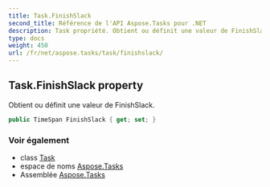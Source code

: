 ```yaml
---
title: Task.FinishSlack
second_title: Référence de l'API Aspose.Tasks pour .NET
description: Task propriété. Obtient ou définit une valeur de FinishSlack.
type: docs
weight: 450
url: /fr/net/aspose.tasks/task/finishslack/
---
```

## Task.FinishSlack property

Obtient ou définit une valeur de FinishSlack.

```csharp
public TimeSpan FinishSlack { get; set; }
```

### Voir également

* class [Task](../)
* espace de noms [Aspose.Tasks](../../task/)
* Assemblée [Aspose.Tasks](../../../)


